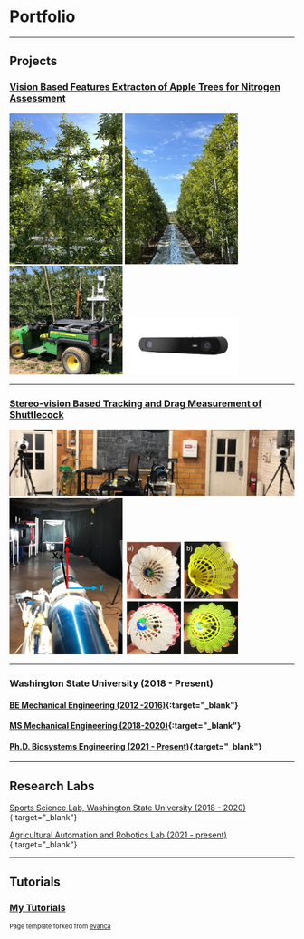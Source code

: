 <meta http-equiv='cache-control' content='no-cache'> 
<meta http-equiv='expires' content='0'> 
<meta http-equiv='pragma' content='no-cache'>

# Portfolio

---

## Projects

### [Vision Based Features Extracton of Apple Trees for Nitrogen Assessment ](https://www.sciencedirect.com/science/article/pii/S2405896322027598)

<img src="images/tree.jpeg?raw=true" width="200"/>
<img src="images/row1.jpeg?raw=true" width="200"/>
<img src="images/gator.jpeg?raw=true" width="200"/>
<img src="images/zed.png?raw=true" width="200"/>


---
### [Stereo-vision Based Tracking and Drag Measurement of Shuttlecock](https://rex.libraries.wsu.edu/esploro/outputs/99900592359101842)
<img src="images/setup.png?raw=true"/>

<img src="images/axes.png?raw=true" width="200"/>
<img src="images/shuttlecock.png?raw=true" width="200"/>


---
### Washington State University (2018 - Present)

#### [BE Mechanical Engineering (2012 -2016)](https://tcioe.edu.np/page/BME){:target="_blank"}
#### [MS Mechanical Engineering (2018-2020)](https://mme.wsu.edu/){:target="_blank"}
#### [ Ph.D. Biosystems Engineering (2021 - Present)](https://bsyse.wsu.edu/){:target="_blank"}

---

## Research Labs

[Sports Science Lab, Washington State University (2018 - 2020)](https://ssl.wsu.edu/){:target="_blank"}

[Agricultural Automation and Robotics Lab (2021 - present)](https://labs.wsu.edu/karkee-ag-robotics/){:target="_blank"}

---

## Tutorials
### [My Tutorials](tutorials/main.md)
<p style="font-size:11px">Page template forked from <a href="https://github.com/evanca/quick-portfolio">evanca</a></p>
<!-- Remove above link if you don't want to attibute -->
